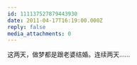 ```yaml
---
id: 111137527879443930
date: 2011-04-17T16:19:00.000Z
reply: false
media_attachments: 0
---
```


这两天，做梦都是跟老婆结婚。连续两天…… ​​​​

